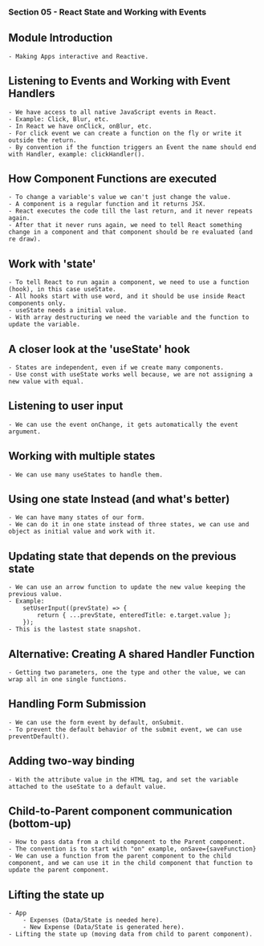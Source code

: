 ### Section 05 - React State and Working with Events

## Module Introduction

    - Making Apps interactive and Reactive.

## Listening to Events and Working with Event Handlers

    - We have access to all native JavaScript events in React.
    - Example: Click, Blur, etc.
    - In React we have onClick, onBlur, etc.
    - For click event we can create a function on the fly or write it outside the return.
    - By convention if the function triggers an Event the name should end with Handler, example: clickHandler().

## How Component Functions are executed

    - To change a variable's value we can't just change the value.
    - A component is a regular function and it returns JSX.
    - React executes the code till the last return, and it never repeats again.
    - After that it never runs again, we need to tell React something change in a component and that component should be re evaluated (and re draw).

## Work with 'state'

    - To tell React to run again a component, we need to use a function (hook), in this case useState.
    - All hooks start with use word, and it should be use inside React components only.
    - useState needs a initial value.
    - With array destructuring we need the variable and the function to update the variable.

## A closer look at the 'useState' hook

    - States are independent, even if we create many components.
    - Use const with useState works well because, we are not assigning a new value with equal.

## Listening to user input

    - We can use the event onChange, it gets automatically the event argument.

## Working with multiple states

    - We can use many useStates to handle them.

## Using one state Instead (and what's better)

    - We can have many states of our form.
    - We can do it in one state instead of three states, we can use and object as initial value and work with it.

## Updating state that depends on the previous state

    - We can use an arrow function to update the new value keeping the previous value.
    - Example:
        setUserInput((prevState) => {
            return { ...prevState, enteredTitle: e.target.value };
        });
    - This is the lastest state snapshot.

## Alternative: Creating A shared Handler Function

    - Getting two parameters, one the type and other the value, we can wrap all in one single functions.

## Handling Form Submission

    - We can use the form event by default, onSubmit.
    - To prevent the default behavior of the submit event, we can use preventDefault().

## Adding two-way binding

    - With the attribute value in the HTML tag, and set the variable attached to the useState to a default value.

## Child-to-Parent component communication (bottom-up)

    - How to pass data from a child component to the Parent component.
    - The convention is to start with "on" example, onSave={saveFunction}
    - We can use a function from the parent component to the child component, and we can use it in the child component that function to update the parent component.

## Lifting the state up

    - App
        - Expenses (Data/State is needed here).
        - New Expense (Data/State is generated here).
    - Lifting the state up (moving data from child to parent component).
